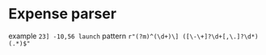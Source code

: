 # Expense parser

example `23] -10,56 launch`
pattern  `r"(?m)^(\d+)\] ([\-\+]?\d+[,\.]?\d*) (.*)$"`
